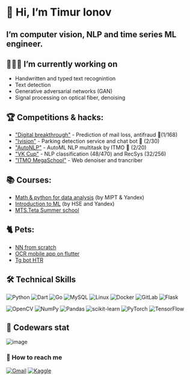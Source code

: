 # 👋 Hi, I’m Timur Ionov
## I’m computer vision, NLP and time series ML engineer.
## 👨🏻‍💻 I’m currently working on
- Handwritten and typed text recognintion
- Text detection
- Generative adversarial networks (GAN)
- Signal processing on optical fiber, denoising

## 🏆 Сompetitions & hacks:
- ["Digital breakthrough"](https://github.com/sir-timio/pochta) - Prediction of mail loss, antifraud 🥇(1/168)
- ["Ivision"](https://github.com/Perpure/Parking-Recognition) - Parking detection service and chat bot 🥈 (2/30)
- ["AutoNLP"](https://github.com/sir-timio/nlp_itmo) - AutoML NLP multitask by ITMO 🥈 (2/20)
- ["VK Cup"](https://github.com/sir-timio/vk_cup) - NLP classification (48/470) and RecSys (32/256)
- ["ITMO MegaSchool"](https://github.com/sir-timio/web-denoiser) - Web denoiser and trancriber

## 📚 Courses:
- [Math & python for data analysis](https://coursera.org/share/490fe73eb42d75c6d735c55edee5c7e1) (by MIPT & Yandex)
- [Introduction to ML](https://coursera.org/share/3985afe57384d757ac196aa05638e00b) (by HSE and Yandex)
- [MTS.Teta Summer school](https://github.com/sir-timio/sir-timio/blob/main/diplomas/courses/mts_theta.pdf)

## 🐈 Pets:
- [NN from scratch](https://github.com/sir-timio/neural_labs) 
- [OCR mobile app on flutter](https://github.com/sir-timio/mobile-ocr)
- [Tg bot HTR](https://github.com/sir-timio/HTR)

## 🛠 Technical Skills

![Python](https://img.shields.io/badge/python-3670A0?style=for-the-badge&logo=python&logoColor=ffdd54)
![Dart](https://img.shields.io/badge/dart-%230175C2.svg?style=for-the-badge&logo=dart&logoColor=white)
![Go](https://img.shields.io/badge/go-%2300ADD8.svg?style=for-the-badge&logo=go&logoColor=white)
![MySQL](https://img.shields.io/badge/mysql-%2300f.svg?style=for-the-badge&logo=mysql&logoColor=white)
![Linux](https://img.shields.io/badge/Linux-FCC624?style=for-the-badge&logo=linux&logoColor=black)
![Docker](https://img.shields.io/badge/docker-%230db7ed.svg?style=for-the-badge&logo=docker&logoColor=white)
![GitLab](https://img.shields.io/badge/gitlab-%23181717.svg?style=for-the-badge&logo=gitlab&logoColor=white)
![Flask](https://img.shields.io/badge/flask-%23000.svg?style=for-the-badge&logo=flask&logoColor=white)

![OpenCV](https://img.shields.io/badge/opencv-%23white.svg?style=for-the-badge&logo=opencv&logoColor=white)
![NumPy](https://img.shields.io/badge/numpy-%23013243.svg?style=for-the-badge&logo=numpy&logoColor=white)
![Pandas](https://img.shields.io/badge/pandas-%23150458.svg?style=for-the-badge&logo=pandas&logoColor=white)
![scikit-learn](https://img.shields.io/badge/scikit--learn-%23F7931E.svg?style=for-the-badge&logo=scikit-learn&logoColor=white)
![PyTorch](https://img.shields.io/badge/PyTorch-%23EE4C2C.svg?style=for-the-badge&logo=PyTorch&logoColor=white)
![TensorFlow](https://img.shields.io/badge/TensorFlow-%23FF6F00.svg?style=for-the-badge&logo=TensorFlow&logoColor=white)

## 🥋 Codewars stat
![image](https://www.codewars.com/users/sir-timio/badges/large?theme=light)
 
<!--- [![Anurag's GitHub stats](https://github-readme-stats.vercel.app/api?username=sir-timio)](https://github.com/sir-timio/github-readme-stats) --->

### 🤝 How to reach me 

[![Gmail](https://img.shields.io/badge/Gmail-D14836?style=for-the-badge&logo=gmail&logoColor=white)](mailto:t-ionov@list.ru)
[![Kaggle](https://img.shields.io/badge/Kaggle-035a7d?style=for-the-badge&logo=kaggle&logoColor=white)](https://www.kaggle.com/sirtimio)

<!---
sir-timio/sir-timio is a ✨ special ✨ repository because its `README.md` (this file) appears on your GitHub profile.
You can click the Preview link to take a look at your changes.
--->
